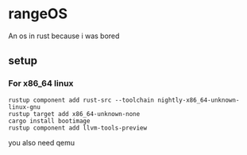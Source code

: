 # rangeOS
An os in rust because i was bored
## setup

### For x86_64 linux  
```shell
rustup component add rust-src --toolchain nightly-x86_64-unknown-linux-gnu
rustup target add x86_64-unknown-none
cargo install bootimage
rustup component add llvm-tools-preview
```  
you also need qemu